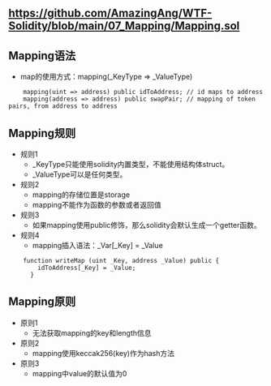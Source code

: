 https://github.com/AmazingAng/WTF-Solidity/blob/main/07_Mapping/Mapping.sol
---
## Mapping语法
 - map的使用方式：mapping(_KeyType => _ValueType)
```solidity
    mapping(uint => address) public idToAddress; // id maps to address
    mapping(address => address) public swapPair; // mapping of token pairs, from address to address
```
## Mapping规则
 - 规则1
    - _KeyType只能使用solidity内置类型，不能使用结构体struct。
    - _ValueType可以是任何类型。
 - 规则2
    - mapping的存储位置是storage
    - mapping不能作为函数的参数或者返回值
 - 规则3
    - 如果mapping使用public修饰，那么solidity会默认生成一个getter函数。
 - 规则4
    - mapping插入语法：_Var[_Key] = _Value
```solidity
    function writeMap (uint _Key, address _Value) public {
        idToAddress[_Key] = _Value;
      }
```
## Mapping原则
 - 原则1
    - 无法获取mapping的key和length信息
 - 原则2
    - mapping使用keccak256(key)作为hash方法
 - 原则3
    - mapping中value的默认值为0